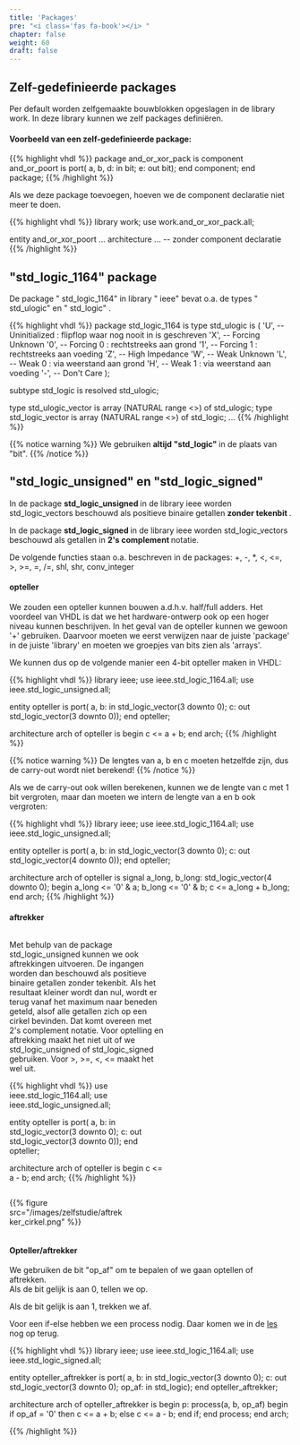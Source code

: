```yaml
---
title: 'Packages'
pre: "<i class='fas fa-book'></i> "
chapter: false
weight: 60
draft: false
---
```


## Zelf-gedefinieerde packages

Per default worden zelfgemaakte bouwblokken opgeslagen in de library work. In deze library kunnen we zelf packages definiëren.

#### Voorbeeld van een zelf-gedefinieerde package:

{{% highlight vhdl %}}
package and_or_xor_pack is
    component and_or_poort is
        port(   a, b, d: in bit;
                e: out bit);
    end component;
end package;
{{% /highlight %}}

Als we deze package toevoegen, hoeven we de component declaratie niet meer te doen.

{{% highlight vhdl %}}
library work;
use work.and_or_xor_pack.all;

entity and_or_xor_poort ...
architecture ... -- zonder component declaratie
{{% /highlight %}}

## "std_logic_1164"  package

De package " std_logic_1164"  in library " ieee"  bevat o.a. de types " std_ulogic"  en " std_logic" .

{{% highlight vhdl %}}
package std_logic_1164 is
type std_ulogic is (
    'U',  -- Uninitialized : flipflop waar nog nooit in is geschreven
    'X',  -- Forcing Unknown
    '0',  -- Forcing 0 : rechtstreeks aan grond
    '1',  -- Forcing 1 : rechtstreeks aan voeding
    'Z',  -- High Impedance
    'W',  -- Weak Unknown
    'L',  -- Weak 0 : via weerstand aan grond
    'H',  -- Weak 1 : via weerstand aan voeding
    '-',  -- Don't Care
);

subtype std_logic is resolved std_ulogic;

type std_ulogic_vector
    is array (NATURAL range <>) of std_ulogic;
type std_logic_vector
    is array (NATURAL range <>) of std_logic;
...
{{% /highlight %}}

{{% notice warning %}}
We gebruiken <b> altijd "std_logic" </b> in de plaats van "bit".
{{% /notice %}}


## "std_logic_unsigned"  en "std_logic_signed" 

In de package <strong> std_logic_unsigned </strong> in de library ieee worden std_logic_vectors beschouwd als positieve binaire getallen <strong> zonder tekenbit </strong>.

In de package <strong> std_logic_signed </strong> in de library ieee worden std_logic_vectors beschouwd als getallen in <strong> 2's complement </strong> notatie.

De volgende functies staan o.a. beschreven in de packages: +, -, *, <, <=, >, >=, =, /=, shl, shr, conv_integer

#### opteller
We zouden een opteller kunnen bouwen a.d.h.v. half/full adders. Het voordeel van VHDL is dat we het hardware-ontwerp ook op een hoger niveau kunnen beschrijven. In het geval van de opteller kunnen we gewoon '+' gebruiken. Daarvoor moeten we eerst verwijzen naar de juiste 'package' in de juiste 'library' en moeten we groepjes van bits zien als 'arrays'.

 We kunnen dus op de volgende manier een 4-bit opteller maken in VHDL:

{{% highlight vhdl %}}
library ieee;
use ieee.std_logic_1164.all;
use ieee.std_logic_unsigned.all;

entity opteller is
    port(   a, b: in std_logic_vector(3 downto 0);
            c: out std_logic_vector(3 downto 0));
end opteller;

architecture arch of opteller is
begin
    c <= a + b;
end arch;
{{% /highlight %}}

{{% notice warning %}}
De lengtes van a, b en c moeten hetzelfde zijn, dus de carry-out wordt niet berekend!
{{% /notice %}}

Als we de carry-out ook willen berekenen, kunnen we de lengte van c met 1 bit vergroten, maar dan moeten we intern de lengte van a en b ook vergroten:

{{% highlight vhdl %}}
library ieee;
use ieee.std_logic_1164.all;
use ieee.std_logic_unsigned.all;

entity opteller is
    port(    a, b: in std_logic_vector(3 downto 0);
            c: out std_logic_vector(4 downto 0));
end opteller;

architecture arch of opteller is
    signal a_long, b_long: std_logic_vector(4 downto 0);
begin
    a_long <= '0' & a;
    b_long <= '0' & b;
    c <= a_long + b_long;
end arch;
{{% /highlight %}}

#### aftrekker

<div class="multicolumn">
    <div class="column" style="width:55%">

Met behulp van de package std_logic_unsigned kunnen we ook aftrekkingen uitvoeren.
De ingangen worden dan beschouwd als positieve binaire getallen zonder tekenbit.
Als het resultaat kleiner wordt dan nul, wordt er terug vanaf het maximum naar beneden geteld, alsof alle getallen zich op een cirkel bevinden. Dat komt overeen met 2's complement notatie. 
Voor optelling en aftrekking maakt het niet uit of we std_logic_unsigned of std_logic_signed gebruiken.
Voor >, >=, <, <= maakt het wel uit.

{{% highlight vhdl %}}
use ieee.std_logic_1164.all;
use ieee.std_logic_unsigned.all;

entity opteller is
    port(   a, b: in std_logic_vector(3 downto 0);
            c: out std_logic_vector(3 downto 0));
end opteller;

architecture arch of opteller is
begin
    c <= a - b;
end arch;
{{% /highlight %}}

</div>
<div class="column" style="width:40%">

{{% figure src="/images/zelfstudie/aftrekker_cirkel.png" %}}

</div>
</div>

#### Opteller/aftrekker



We gebruiken de bit "op_af"  om te bepalen of we gaan optellen of aftrekken. <br/>
Als de bit gelijk is aan 0, tellen we op. <br/>

Als de bit gelijk is aan 1, trekken we af. <br/>

Voor een if-else hebben we een process nodig. Daar komen we in de <a href="../../020_next_step/060_processen/" >les </a> nog op terug.


{{% highlight vhdl %}}
library ieee;
use ieee.std_logic_1164.all;
use ieee.std_logic_signed.all;

entity opteller_aftrekker is
    port(   a, b: in std_logic_vector(3 downto 0);
            c: out std_logic_vector(3 downto 0);
            op_af: in std_logic);
end opteller_aftrekker;

architecture arch of opteller_aftrekker is
begin
    p: process(a, b, op_af)
    begin
        if op_af = '0' then
            c <= a + b;
        else
            c <= a - b;
        end if;
    end process;
end arch;

{{% /highlight %}}

